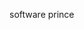 software prince
<!---
kickstandsimmmortal/kickstandsimmmortal is a ✨ special ✨ repository because its `README.md` (this file) appears on your GitHub profile.
You can click the Preview link to take a look at your changes.
--->
